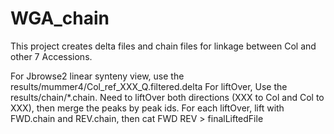 # WGA_chain

This project creates delta files and chain files for linkage between Col and other 7 Accessions.

For Jbrowse2 linear synteny view, use the results/mummer4/Col_ref_XXX_Q.filtered.delta
For liftOver, Use the results/chain/\*.chain. Need to liftOver both directions (XXX to Col and Col to XXX), then merge the peaks by peak ids. For each liftOver, lift with FWD.chain and REV.chain, then cat FWD REV > finalLiftedFile
